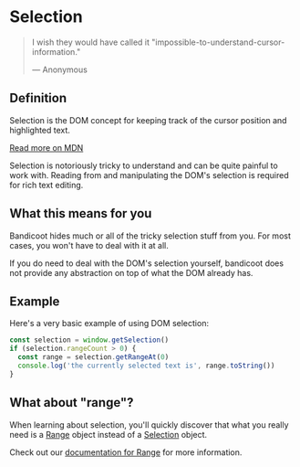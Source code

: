 # Selection

> I wish they would have called it "impossible-to-understand-cursor-information."
>
> &#8212; Anonymous

## Definition

Selection is the DOM concept for keeping track of the cursor position and highlighted text.

[Read more on MDN](https://developer.mozilla.org/en-US/docs/Web/API/Selection)

Selection is notoriously tricky to understand and can be quite painful to work with. Reading from and
manipulating the DOM's selection is required for rich text editing.

## What this means for you
Bandicoot hides much or all of the tricky selection stuff from you. For most cases, you won't have to deal with
it at all.

If you do need to deal with the DOM's selection yourself, bandicoot does not provide any abstraction on top
of what the DOM already has.

## Example
Here's a very basic example of using DOM selection:

```js
const selection = window.getSelection()
if (selection.rangeCount > 0) {
  const range = selection.getRangeAt(0)
  console.log('the currently selected text is', range.toString())
}
```

## What about "range"?
When learning about selection, you'll quickly discover that what you really need is a
[Range](https://developer.mozilla.org/en-US/docs/Web/API/Range) object instead of a
[Selection](https://developer.mozilla.org/en-US/docs/Web/API/Selection) object.

Check out our [documentation for Range](/concepts/range.md) for more information.
